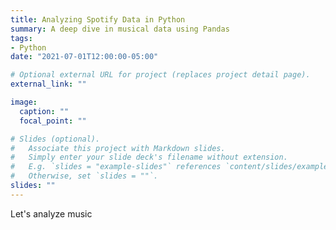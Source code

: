 ```yaml
---
title: Analyzing Spotify Data in Python
summary: A deep dive in musical data using Pandas
tags:
- Python
date: "2021-07-01T12:00:00-05:00"

# Optional external URL for project (replaces project detail page).
external_link: ""

image:
  caption: ""
  focal_point: ""

# Slides (optional).
#   Associate this project with Markdown slides.
#   Simply enter your slide deck's filename without extension.
#   E.g. `slides = "example-slides"` references `content/slides/example-slides.md`.
#   Otherwise, set `slides = ""`.
slides: ""
---
```


Let's analyze music